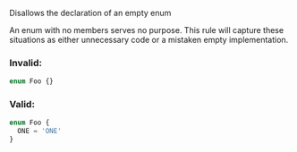 Disallows the declaration of an empty enum

An enum with no members serves no purpose. This rule will capture
these situations as either unnecessary code or a mistaken empty implementation.

### Invalid:

```typescript
enum Foo {}
```

### Valid:

```typescript
enum Foo {
  ONE = 'ONE'
}
```
